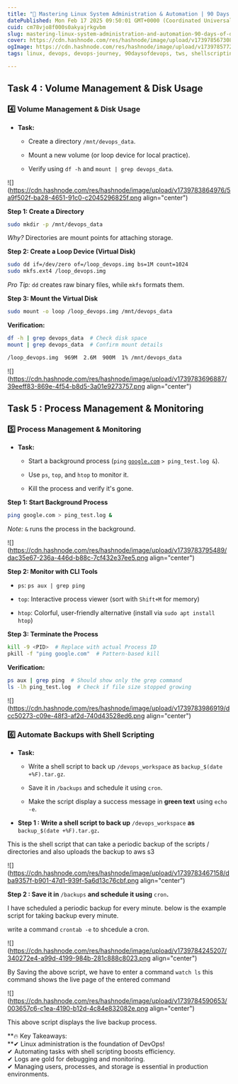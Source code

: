 ```yaml
---
title: "🚀 Mastering Linux System Administration & Automation | 90 Days of DevOps - Week 2"
datePublished: Mon Feb 17 2025 09:50:01 GMT+0000 (Coordinated Universal Time)
cuid: cm78vjo8f000s0akyajrkgvbm
slug: mastering-linux-system-administration-and-automation-90-days-of-devops-week-2
cover: https://cdn.hashnode.com/res/hashnode/image/upload/v1739785673088/a9f52555-5ee0-44ac-a745-b0e5fd697959.webp
ogImage: https://cdn.hashnode.com/res/hashnode/image/upload/v1739785772954/5492a262-f4ef-4229-af71-614ee7522c89.webp
tags: linux, devops, devops-journey, 90daysofdevops, tws, shellscripting-devops

---
```


## **Task 4 : Volume Management & Disk Usage**

### **4️⃣ Volume Management & Disk Usage**

* **Task:**
    
    * Create a directory `/mnt/devops_data`.
        
    * Mount a new volume (or loop device for local practice).
        
    * Verify using `df -h` and `mount | grep devops_data`.
        

![](https://cdn.hashnode.com/res/hashnode/image/upload/v1739783864976/5a9f502f-ba28-4651-91c0-c2045296825f.png align="center")

**Step 1: Create a Directory**

```bash
sudo mkdir -p /mnt/devops_data
```

*Why?* Directories are mount points for attaching storage.

**Step 2: Create a Loop Device (Virtual Disk)**

```bash
sudo dd if=/dev/zero of=/loop_devops.img bs=1M count=1024
sudo mkfs.ext4 /loop_devops.img
```

*Pro Tip:* `dd` creates raw binary files, while `mkfs` formats them.

**Step 3: Mount the Virtual Disk**

```bash
sudo mount -o loop /loop_devops.img /mnt/devops_data
```

**Verification:**

```bash
df -h | grep devops_data  # Check disk space
mount | grep devops_data  # Confirm mount details
```

```bash
/loop_devops.img  969M  2.6M  900M  1% /mnt/devops_data
```

![](https://cdn.hashnode.com/res/hashnode/image/upload/v1739783696887/39eeff83-869e-4f54-b8d5-3a01e9273757.png align="center")

## **Task 5 : Process Management & Monitoring**

### **5️⃣ Process Management & Monitoring**

* **Task:**
    
    * Start a background process (`ping` [`google.com`](http://google.com) `> ping_test.log &`).
        
    * Use `ps`, `top`, and `htop` to monitor it.
        
    * Kill the process and verify it's gone.
        

**Step 1: Start Background Process**

```bash
ping google.com > ping_test.log &
```

*Note:* `&` runs the process in the background.

![](https://cdn.hashnode.com/res/hashnode/image/upload/v1739783795489/dac35e67-236a-446d-b88c-7cf432e37ee5.png align="center")

**Step 2: Monitor with CLI Tools**

* `ps`: `ps aux | grep ping`
    
* `top`: Interactive process viewer (sort with `Shift+M` for memory)
    
* `htop`: Colorful, user-friendly alternative (install via `sudo apt install htop`)
    

**Step 3: Terminate the Process**

```bash
kill -9 <PID>  # Replace with actual Process ID
pkill -f "ping google.com"  # Pattern-based kill
```

**Verification:**

```bash
ps aux | grep ping  # Should show only the grep command
ls -lh ping_test.log  # Check if file size stopped growing
```

![](https://cdn.hashnode.com/res/hashnode/image/upload/v1739783986919/dcc50273-c09e-48f3-af2d-740d43528ed6.png align="center")

### **6️⃣ Automate Backups with Shell Scripting**

* **Task:**
    
    * Write a shell script to back up `/devops_workspace` as `backup_$(date +%F).tar.gz`.
        
    * Save it in `/backups` and schedule it using `cron`.
        
    * Make the script display a success message in **green text** using `echo -e`.
        
* **Step 1 : Write a shell script to back up** `/devops_workspace` **as** `backup_$(date +%F).tar.gz`**.**
    

This is the shell script that can take a periodic backup of the scripts / directories and also uploads the backup to aws s3

![](https://cdn.hashnode.com/res/hashnode/image/upload/v1739783467158/dba9357f-b901-47d1-939f-5a6d13c76cbf.png align="center")

**Step 2 : Save it in** `/backups` **and schedule it using** `cron`**.**

I have scheduled a periodic backup for every minute. below is the example script for taking backup every minute.

write a command `crontab -e` to shcedule a cron.

![](https://cdn.hashnode.com/res/hashnode/image/upload/v1739784245207/340272e4-a99d-4199-984b-281c888c8023.png align="center")

By Saving the above script, we have to enter a command `watch ls` this command shows the live page of the entered command

![](https://cdn.hashnode.com/res/hashnode/image/upload/v1739784590653/003657c6-c1ea-4190-b12d-4c84e832082e.png align="center")

This above script displays the live backup process.

**🔥 Key Takeaways:  
**✔ Linux administration is the foundation of DevOps!  
✔ Automating tasks with shell scripting boosts efficiency.  
✔ Logs are gold for debugging and monitoring.  
✔ Managing users, processes, and storage is essential in production environments.